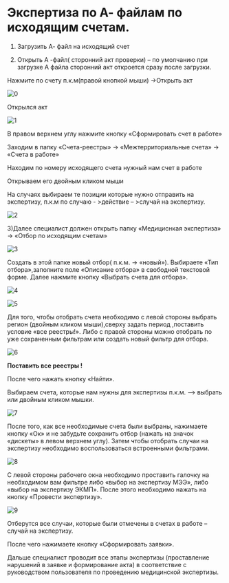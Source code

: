 <!-- TITLE: Экспертиза по А- файлам по исходящим счетам. -->
<!-- SUBTITLE: -->

# Экспертиза по А- файлам по исходящим счетам.
1)	Загрузить А- файл на исходящий счет

2)	Открыть А -файл( сторонний акт проверки) – по умолчанию при загрузке А файла сторонний акт откроется сразу после загрузки.

Нажмите по счету п.к.м(правой кнопкой мыши) ->Открыть акт 


![0](/uploads/12/0.png "0")

Открылся акт 

![1](/uploads/12/1.png "1")

В правом верхнем углу нажмите кнопку «Сформировать счет в работе» 

Заходим в папку «Счета-реестры» -> «Межтерриториальные счета» -> «Cчета в работе»

Находим по номеру исходящего счета нужный нам счет в работе

Открываем его двойным кликом мыши

На случаях выбираем те позиции которые  нужно отправить на экспертизу, п.к.м по случаю - >действие – >случай на экспертизу. 

![2](/uploads/12/2.png "2")


3)Далее  специалист должен открыть папку «Медициснкая экспертиза» -> «Отбор по исходящим счетам» 

![3](/uploads/12/3.png "3")

Создать в этой папке новый отбор( п.к.м. -> «новый»). Выбираете «Тип отбора»,заполните поле «Описание отбора» в свободной текстовой форме. Далее нажмите кнопку «Выбрать счета для отбора».  

![4](/uploads/12/4.png "4")

![5](/uploads/12/5.png "5")

Для того, чтобы отобрать счета необходимо с левой стороны выбрать регион (двойным кликом мыши),сверху задать период ,поставить условие «все реестры!». Либо с правой стороны можно отобрать по уже сохраненным фильтрам или создать новый фильтр для отбора.  

![6](/uploads/12/6.png "6")

**Поставить все реестры !**

После чего нажать кнопку «Найти».

Выбираем счета, которые нам нужны для экспертизы п.к.м. –> выбрать или двойным кликом мышки. 

![7](/uploads/12333/7.png "7")

После того, как все необходимые счета были выбраны, нажимаете кнопку «Ок» и не забудьте сохранить отбор (нажать на значок «дискеты» в левом верхнем углу). Затем  чтобы отобрать случаи на экспертизу необходимо воспользоваться встроенными  фильтрами.  

![8](/uploads/12/8.png "8")

С левой стороны рабочего окна необходимо проставить галочку на необходимом вам фильтре либо «выбор на экспертизу МЭЭ», либо «выбор на экспертизу ЭКМП». После этого необходимо нажать на кнопку «Провести экспертизу». 

![9](/uploads/12/9.png "9")

Отберутся все случаи, которые были отмечены в счетах в работе – случай на экспертизу.

После чего нажимаете кнопку «Сформировать заявки».

Дальше специалист проводит все этапы экспертизы (проставление нарушений в заявке и формирование акта) в соответствие с руководством пользователя по проведению медицинской экспертизы.

